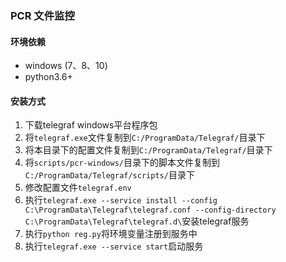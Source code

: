 ### PCR 文件监控

#### 环境依赖
* windows (7、8、10)
* python3.6+

#### 安装方式
1. 下载telegraf windows平台程序包
2. 将`telegraf.exe`文件复制到`C:/ProgramData/Telegraf/`目录下
3. 将本目录下的配置文件复制到`C:/ProgramData/Telegraf/`目录下
4. 将`scripts/pcr-windows/`目录下的脚本文件复制到`C:/ProgramData/Telegraf/scripts/`目录下
5. 修改配置文件`telegraf.env`
6. 执行```telegraf.exe --service install --config C:\ProgramData\Telegraf\telegraf.conf --config-directory C:\ProgramData\Telegraf\telegraf.d\```安装telegraf服务
7. 执行```python reg.py```将环境变量注册到服务中
8. 执行```telegraf.exe --service start```启动服务